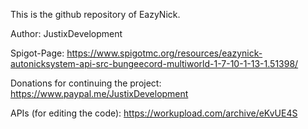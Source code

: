 This is the github repository of EazyNick.

Author:
JustixDevelopment

Spigot-Page:
https://www.spigotmc.org/resources/eazynick-autonicksystem-api-src-bungeecord-multiworld-1-7-10-1-13-1.51398/

Donations for continuing the project:
https://www.paypal.me/JustixDevelopment



APIs (for editing the code):
https://workupload.com/archive/eKvUE4S
